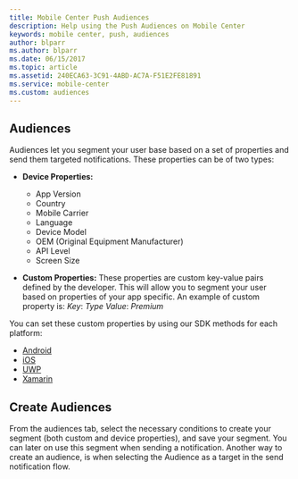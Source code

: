 ```yaml
---
title: Mobile Center Push Audiences
description: Help using the Push Audiences on Mobile Center
keywords: mobile center, push, audiences
author: blparr
ms.author: blparr
ms.date: 06/15/2017
ms.topic: article
ms.assetid: 240ECA63-3C91-4ABD-AC7A-F51E2FE81891
ms.service: mobile-center
ms.custom: audiences
---
```



## Audiences

Audiences let you segment your user base based on a set of properties and send them targeted notifications.
These properties can be of two types:

- **Device Properties:**
    - App Version
    - Country
    - Mobile Carrier
    - Language
    - Device Model
    - OEM (Original Equipment Manufacturer)
    - API Level
    - Screen Size

- **Custom Properties:**
These properties are custom key-value pairs defined by the developer. This will allow you to segment your user based on properties of your app specific.
An example of custom property is:
      *Key*: *Type*
      *Value*: *Premium*

You can set these custom properties by using our SDK methods for each platform:

   - [Android](~/sdk/other-apis/android.md)
   - [iOS](~/sdk/other-apis/ios.md)
   - [UWP](~/sdk/other-apis/uwp.md)
   - [Xamarin](~/sdk/other-apis/xamarin.md)

## Create Audiences
From the audiences tab, select the necessary conditions to create your segment (both custom and device properties), and save your segment. You can later on use this segment when sending a notification.
Another way to create an audience, is when selecting the Audience as a target in the send notification flow.

